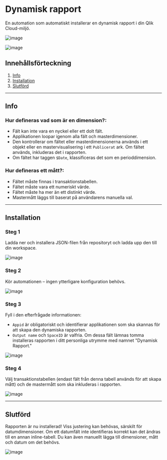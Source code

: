 # Dynamisk rapport
En automation som automatiskt installerar en dynamisk rapport i din Qlik Cloud-miljö.

![image](https://github.com/user-attachments/assets/0cf4b72f-8849-47b9-b2f2-dd38a6eb1646)

![image](https://github.com/user-attachments/assets/200e6468-59de-43c1-a6f7-d573b489040c)


## Innehållsförteckning
1. [Info](#info)
2. [Installation](#installation)
3. [Slutförd](#slutförd)

---

## Info
### Hur defineras vad som är en dimension?:
- Fält kan inte vara en nyckel eller ett dolt fält.
- Applikationen loopar igenom alla fält och masterdimensioner.
- Den kontrollerar om fältet eller masterdimensionerna används i ett objekt eller en mastervisualisering i ett `Publicerat` ark. Om fältet används, inkluderas det i rapporten.
- Om fältet har taggen `$Date`, klassificeras det som en perioddimension.

### Hur defineras ett mått?:
- Fältet måste finnas i transaktionstabellen.
- Fältet måste vara ett numeriskt värde.
- Fältet måste ha mer än ett distinkt värde.
- Mastermått läggs till baserat på användarens manuella val.

---

## Installation
### Steg 1
Ladda ner och installera JSON-filen från repositoryt och ladda upp den till din workspace.

![image](https://github.com/user-attachments/assets/52a54133-7824-4a2d-be11-0e55aae2215a)

### Steg 2
Kör automationen – ingen ytterligare konfiguration behövs.

![image](https://github.com/user-attachments/assets/531953d9-d75a-447b-aaa3-64ebe2939313)

### Steg 3
Fyll i den efterfrågade informationen:
- `Appid` är obligatoriskt och identifierar applikationen som ska skannas för att skapa den dynamiska rapporten.
- `Output name` och `SpaceID` är valfria. Om dessa fält lämnas tomma installeras rapporten i ditt personliga utrymme med namnet "Dynamisk Rapport."

![image](https://github.com/user-attachments/assets/1f6d4398-90d1-46ff-a49e-4ec6cad2625d)

### Steg 4
Välj transaktionstabellen (endast fält från denna tabell används för att skapa mått) och de mastermått som ska inkluderas i rapporten.

![image](https://github.com/user-attachments/assets/8ab1fa44-976c-4730-8f65-28f073ab5203)

---

## Slutförd
Rapporten är nu installerad! Viss justering kan behövas, särskilt för datumdimensioner. Om ett datumfält inte identifieras korrekt kan det ändras till en annan inline-tabell. Du kan även manuellt lägga till dimensioner, mått och datum om det behövs.

![image](https://github.com/user-attachments/assets/17a2b65e-1593-4274-88c6-3190f9dbdca4)


